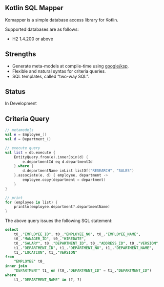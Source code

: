 ## Kotlin SQL Mapper

Komapper is a simple database access library for Kotlin.

Supported databases are as follows:

- H2 1.4.200 or above

## Strengths

- Generate meta-models at compile-time using [google/ksp](https://github.com/google/ksp).
- Flexible and natural syntax for criteria queries.
- SQL templates, called “two-way SQL”.

## Status

In Development

## Criteria Query

```kotlin
// metamodels
val e = Employee_()
val d = Department_()

// execute query
val list = db.execute {
    EntityQuery.from(e).innerJoin(d) {
        e.departmentId eq d.departmentId
    }.where {
        d.departmentName inList listOf("RESEARCH", "SALES")
    }.associate(e, d) { employee, department ->
        employee.copy(department = department)
    }
}

// print
for (employee in list) {
    println(employee.department?.departmentName)
}
```

The above query issues the following SQL statement:

```sql
select
    t0_."EMPLOYEE_ID", t0_."EMPLOYEE_NO", t0_."EMPLOYEE_NAME",
    t0_."MANAGER_ID", t0_."HIREDATE",
    t0_."SALARY", t0_."DEPARTMENT_ID", t0_."ADDRESS_ID", t0_."VERSION",
    t1_."DEPARTMENT_ID", t1_."DEPARTMENT_NO", t1_."DEPARTMENT_NAME",
    t1_."LOCATION", t1_."VERSION"
from
    "EMPLOYEE" t0_
inner join
    "DEPARTMENT" t1_ on (t0_."DEPARTMENT_ID" = t1_."DEPARTMENT_ID")
where
    t1_."DEPARTMENT_NAME" in (?, ?)
```
